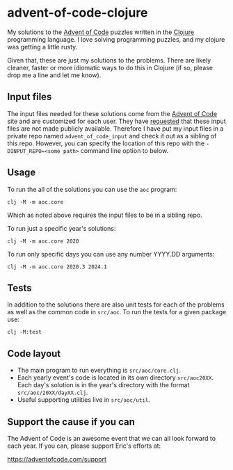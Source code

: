 # advent-of-code-clojure

My solutions to the [Advent of Code][1] puzzles written in the
[Clojure][2] programming language. I love solving programming
puzzles, and my clojure was getting a little rusty.

Given that, these are just my solutions to the problems.
There are likely cleaner, faster or more idiomatic ways to
do this in Clojure (if so, please drop me a line and let me know).

## Input files

The input files needed for these solutions come from the
[Advent of Code][1] site and are customized for each user. They
have [requested][3] that these input files are not made publicly
available. Therefore I have put my input files in a private repo
named `advent_of_code_input` and check it out as a sibling of
this repo. However, you can specify the location of this repo with
the `-DINPUT_REPO=<some path>` command line option to  below.


## Usage

To run the all of the solutions you can use the `aoc` program:

```shell
clj -M -m aoc.core
```

Which as noted above requires the input files to be in a sibling repo.

To run just a specific year's solutions:

```shell
clj -M -m aoc.core 2020
```

To run only specific days you can use any number YYYY.DD arguments:

```shell
clj -M -m aoc.core 2020.3 2024.1
```

## Tests

In addition to the solutions there are also unit tests for each of the problems
as well as the common code in `src/aoc`. To run the tests for a given package use:

```shell
clj -M:test
```

## Code layout

- The main program to run everything is `src/aoc/core.clj`.
- Each yearly event's code is located in its own directory `src/aoc20XX`. Each day's solution is in the year's directory with the format `src/aoc/20XX/dayXX.clj`.
- Useful supporting utilities live in `src/aoc/util`.

## Support the cause if you can

The Advent of Code is an awesome event that we can all look forward to each
year. If you can, please support Eric's efforts at:

https://adventofcode.com/support

[1]: https://adventofcode.com
[2]: https://clojure.org
[3]: https://www.reddit.com/r/adventofcode/wiki/faqs/copyright/inputs
